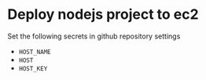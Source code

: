 # Deploy nodejs project to ec2  
Set the following secrets in github repository settings  
* <code>HOST_NAME</code>
* <code>HOST</code>
* <code>HOST_KEY</code>